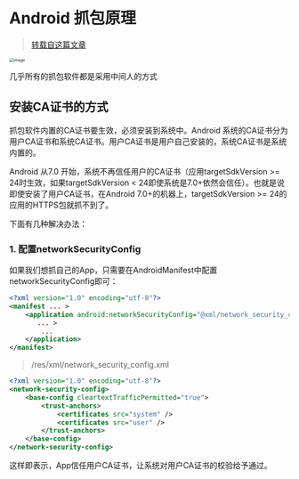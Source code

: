 # Android 抓包原理

> [转载自这篇文章](https://mp.weixin.qq.com/s/l13OLrXJbRrtUkQlV1q6fg)

<img src="http://img.inaction.fun/static/36373.png" alt="image" style="zoom:50%;" />

几乎所有的抓包软件都是采用中间人的方式

## 安装CA证书的方式

抓包软件内置的CA证书要生效，必须安装到系统中。Android 系统的CA证书分为用户CA证书和系统CA证书。用户CA证书是用户自己安装的，系统CA证书是系统内置的。

Android 从7.0 开始，系统不再信任用户的CA证书（应用targetSdkVersion >= 24时生效，如果targetSdkVersion < 24即使系统是7.0+依然会信任）。也就是说即使安装了用户CA证书，在Android 7.0+的机器上，targetSdkVersion >= 24的应用的HTTPS包就抓不到了。

下面有几种解决办法：

### 1. 配置networkSecurityConfig

如果我们想抓自己的App，只需要在AndroidManifest中配置networkSecurityConfig即可：

```xml
<?xml version="1.0" encoding="utf-8"?>
<manifest ... >
    <application android:networkSecurityConfig="@xml/network_security_config"
       ... >
        ...
    </application>
</manifest>
```

>  /res/xml/network_security_config.xml

```xml
<?xml version="1.0" encoding="utf-8"?>
<network-security-config>
    <base-config cleartextTrafficPermitted="true">
        <trust-anchors>
            <certificates src="system" />
            <certificates src="user" />
        </trust-anchors>
    </base-config>
</network-security-config>
```

这样即表示，App信任用户CA证书，让系统对用户CA证书的校验给予通过。
